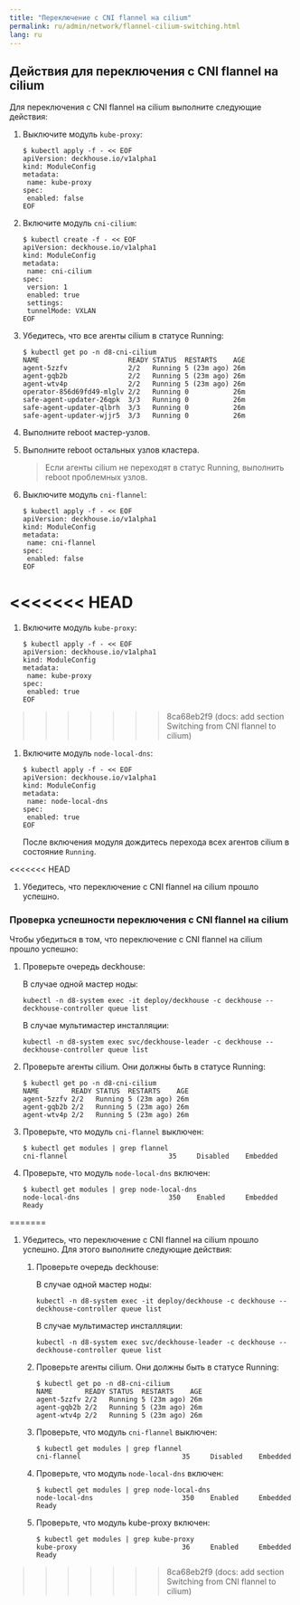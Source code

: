 ```yaml
---
title: "Переключение с CNI flannel на cilium"
permalink: ru/admin/network/flannel-cilium-switching.html
lang: ru
---
```


## Действия для переключения с CNI flannel на cilium

Для переключения с CNI flannel на cilium выполните следующие действия:

1. Выключите модуль `kube-proxy`:

   ```shell
   $ kubectl apply -f - << EOF
   apiVersion: deckhouse.io/v1alpha1
   kind: ModuleConfig
   metadata:
    name: kube-proxy
   spec:
    enabled: false
   EOF
   ```

1. Включите модуль `cni-cilium`:

   ```shell
   $ kubectl create -f - << EOF
   apiVersion: deckhouse.io/v1alpha1
   kind: ModuleConfig
   metadata:
    name: cni-cilium
   spec:
    version: 1
    enabled: true
    settings:
    tunnelMode: VXLAN
   EOF
   ```

1. Убедитесь, что все агенты cilium в статусе Running:

   ```shell
   $ kubectl get po -n d8-cni-cilium
   NAME                      READY STATUS  RESTARTS    AGE
   agent-5zzfv               2/2   Running 5 (23m ago) 26m
   agent-gqb2b               2/2   Running 5 (23m ago) 26m
   agent-wtv4p               2/2   Running 5 (23m ago) 26m
   operator-856d69fd49-mlglv 2/2   Running 0           26m
   safe-agent-updater-26qpk  3/3   Running 0           26m
   safe-agent-updater-qlbrh  3/3   Running 0           26m
   safe-agent-updater-wjjr5  3/3   Running 0           26m
   ```

1. Выполните reboot мастер-узлов.

1. Выполните reboot остальных узлов кластера.

   > Если агенты cilium не переходят в статус Running, выполнить reboot проблемных узлов.

1. Выключите модуль `cni-flannel`:

   ```shell
   $ kubectl apply -f - << EOF
   apiVersion: deckhouse.io/v1alpha1
   kind: ModuleConfig
   metadata:
    name: cni-flannel
   spec:
    enabled: false
   EOF
   ```

<<<<<<< HEAD
=======
1. Включите модуль `kube-proxy`:

   ```shell
   $ kubectl apply -f - << EOF
   apiVersion: deckhouse.io/v1alpha1
   kind: ModuleConfig
   metadata:
    name: kube-proxy
   spec:
    enabled: true
   EOF
   ```

>>>>>>> 8ca68eb2f9 (docs: add section Switching from CNI flannel to cilium)
1. Включите модуль `node-local-dns`:

   ```shell
   $ kubectl apply -f - << EOF
   apiVersion: deckhouse.io/v1alpha1
   kind: ModuleConfig
   metadata:
    name: node-local-dns
   spec:
    enabled: true
   EOF
   ```

   После включения модуля дождитесь перехода всех агентов cilium в состояние `Running`.

<<<<<<< HEAD
1. Убедитесь, что переключение с CNI flannel на cilium прошло успешно.

### Проверка успешности переключения с CNI flannel на cilium

Чтобы убедиться в том, что переключение с CNI flannel на cilium прошло успешно:

1. Проверьте очередь deckhouse:

   В случае одной мастер ноды:

   ```shell
   kubectl -n d8-system exec -it deploy/deckhouse -c deckhouse -- deckhouse-controller queue list
   ```

   В случае мультимастер инсталляции:

   ```shell
   kubectl -n d8-system exec svc/deckhouse-leader -c deckhouse -- deckhouse-controller queue list
   ```

2. Проверьте агенты cilium. Они должны быть в статусе Running:

   ```shell
   $ kubectl get po -n d8-cni-cilium
   NAME        READY STATUS  RESTARTS    AGE
   agent-5zzfv 2/2   Running 5 (23m ago) 26m
   agent-gqb2b 2/2   Running 5 (23m ago) 26m
   agent-wtv4p 2/2   Running 5 (23m ago) 26m
   ```

3. Проверьте, что модуль `cni-flannel` выключен:

   ```shell
   $ kubectl get modules | grep flannel
   cni-flannel                         35     Disabled    Embedded
   ```

4. Проверьте, что модуль `node-local-dns` включен:

   ```shell
   $ kubectl get modules | grep node-local-dns
   node-local-dns                      350    Enabled     Embedded     Ready
   ```
=======
1. Убедитесь, что переключение с CNI flannel на cilium прошло успешно. Для этого выполните следующие действия:

   1. Проверьте очередь deckhouse:

      В случае одной мастер ноды:

      ```shell
      kubectl -n d8-system exec -it deploy/deckhouse -c deckhouse -- deckhouse-controller queue list
      ```

      В случае мультимастер инсталляции:

      ```shell
      kubectl -n d8-system exec svc/deckhouse-leader -c deckhouse -- deckhouse-controller queue list
      ```

   2. Проверьте агенты cilium. Они должны быть в статусе Running:

      ```shell
      $ kubectl get po -n d8-cni-cilium
      NAME        READY STATUS  RESTARTS    AGE
      agent-5zzfv 2/2   Running 5 (23m ago) 26m
      agent-gqb2b 2/2   Running 5 (23m ago) 26m
      agent-wtv4p 2/2   Running 5 (23m ago) 26m
      ```

   3. Проверьте, что модуль `cni-flannel` выключен:

      ```shell
      $ kubectl get modules | grep flannel
      cni-flannel                         35     Disabled    Embedded
      ```

   4. Проверьте, что модуль `node-local-dns` включен:

      ```shell
      $ kubectl get modules | grep node-local-dns
      node-local-dns                      350    Enabled     Embedded     Ready
      ```

   5. Проверьте, что модуль kube-proxy включен:

      ```shell
      $ kubectl get modules | grep kube-proxy
      kube-proxy                          36     Enabled     Embedded     Ready
      ```
>>>>>>> 8ca68eb2f9 (docs: add section Switching from CNI flannel to cilium)
